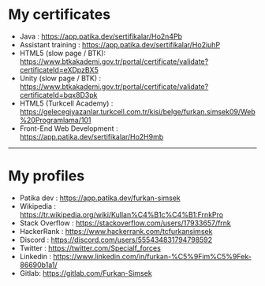 # My certificates
* Java : https://app.patika.dev/sertifikalar/Ho2n4Pb 
* Assistant training : https://app.patika.dev/sertifikalar/Ho2iuhP
* HTML5 (slow page / BTK): https://www.btkakademi.gov.tr/portal/certificate/validate?certificateId=eXDpzBX5 
* Unity (slow page / BTK) : https://www.btkakademi.gov.tr/portal/certificate/validate?certificateId=bqx8D3pk
* HTML5 (Turkcell Academy) : https://gelecegiyazanlar.turkcell.com.tr/kisi/belge/furkan.simsek09/Web%20Programlama/101
* Front-End Web Development : https://app.patika.dev/sertifikalar/Ho2H9mb
------
# My profiles
* Patika dev : https://app.patika.dev/furkan-simsek
* Wikipedia : https://tr.wikipedia.org/wiki/Kullan%C4%B1c%C4%B1:FrnkPro
* Stack Overflow : https://stackoverflow.com/users/17933657/frnk
* HackerRank : https://www.hackerrank.com/tcfurkansimsek
* Discord : https://discord.com/users/555434831794798592
* Twitter : https://twitter.com/Specialf_forces
* Linkedin : https://www.linkedin.com/in/furkan-%C5%9Fim%C5%9Fek-86690b1a1/
* Gitlab: https://gitlab.com/Furkan-Simsek
